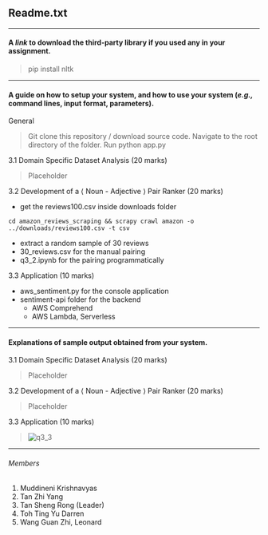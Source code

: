 ## Readme.txt 

____

#### A *link* to download the third-party library if you used any in your assignment.

> pip install nltk

___

#### A guide on how to setup your system, and how to use your system (*e.g.,* command lines, input format, parameters).

General

> Git clone this repository / download source code. Navigate to the root directory of the folder. Run python app.py

3.1 Domain Specific Dataset Analysis (20 marks)

> Placeholder

3.2 Development of a ⟨ Noun - Adjective ⟩ Pair Ranker (20 marks)

- get the reviews100.csv inside downloads folder 

`cd amazon_reviews_scraping && scrapy crawl amazon -o ../downloads/reviews100.csv -t csv` 

- extract a random sample of 30 reviews
- 30_reviews.csv for the manual pairing
- q3_2.ipynb for the pairing programmatically 

3.3 Application (10 marks)

- aws_sentiment.py for the console application
- sentiment-api folder for the backend
  - AWS Comprehend
  - AWS Lambda, Serverless

___

#### Explanations of sample output obtained from your system.

3.1 Domain Specific Dataset Analysis (20 marks)

> Placeholder

3.2 Development of a ⟨ Noun - Adjective ⟩ Pair Ranker (20 marks)

> Placeholder

3.3 Application (10 marks)

> ![q3_3](./question3_3/q_3_3.png)

___

###### Members

1. Muddineni Krishnavyas 
2. Tan Zhi Yang 
3. Tan Sheng Rong (Leader)
4. Toh Ting Yu Darren 
5. Wang Guan Zhi, Leonard